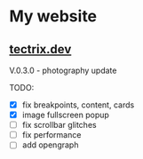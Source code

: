 # My website
## [tectrix.dev](https://tectrix.dev)

V.0.3.0 - photography update

TODO:
- [x] fix breakpoints, content, cards
- [x] image fullscreen popup
- [ ] fix scrollbar glitches
- [ ] fix performance
- [ ] add opengraph

